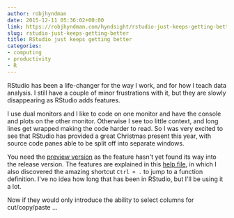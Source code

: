 ```yaml
---
author: robjhyndman
date: 2015-12-11 05:36:02+00:00
link: https://robjhyndman.com/hyndsight/rstudio-just-keeps-getting-better/
slug: rstudio-just-keeps-getting-better
title: RStudio just keeps getting better
categories:
- computing
- productivity
- R
---
```


RStudio has been a life-changer for the way I work, and for how I teach data analysis. I still have a couple of minor frustrations with it, but they are slowly disappearing as RStudio adds features.

I use dual monitors and I like to code on one monitor and have the console and plots on the other monitor. Otherwise I see too little context, and long lines get wrapped making the code harder to read. So I was very excited to see that RStudio has provided a great Christmas present this year, with source code panes able to be split off into separate windows.

You need the [preview version](https://www.rstudio.com/products/rstudio/download/preview/) as the feature hasn't yet found its way into the release version. The features are explained in this [help file](https://support.rstudio.com/hc/en-us/articles/207126217-Using-Source-Windows), in which I also discovered the amazing shortcut `Ctrl + .` to jump to a function definition. I've no idea how long that has been in RStudio, but I'll be using it a lot.

Now if they would only introduce the ability to select columns for cut/copy/paste ...
